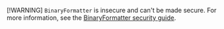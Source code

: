 [!WARNING]
`BinaryFormatter` is insecure and can't be made secure. For more information, see the [BinaryFormatter security guide](/dotnet/standard/serialization/binaryformatter-security-guide).

<!--
Prefer to just say it can't be made secure and send them off for more details. 
((can help mitigate against known remote code execution attacks)) only encourages them to keep using it.
Using a SerializationBinder to restrict deserializable types can help mitigate against known remote code execution attacks, but your deserialization will still be vulnerable to denial of service attacks. In the future, there may be new remote code execution attacks that a SerializationBinder can't prevent. For more information, see the [BinaryFormatter security guide](/dotnet/standard/serialization/binaryformatter-security-guide).
-->
